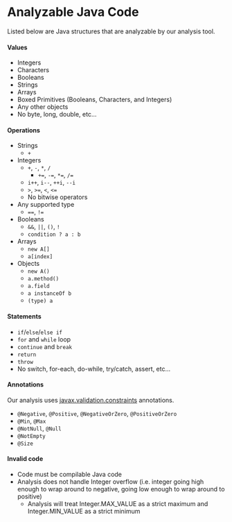 # Analyzable Java Code

Listed below are Java structures that are analyzable by our analysis tool.

#### Values
- Integers
- Characters
- Booleans
- Strings
- Arrays
- Boxed Primitives (Booleans, Characters, and Integers)
- Any other objects
- No byte, long, double, etc...

#### Operations
- Strings
    - `+`
- Integers
    - `+`, `-`, `*`, `/`
        - `+=`, `-=`, `*=`, `/=`
    - `i++`, `i--`, `++i`, `--i`
    - `>`, `>=`, `<`, `<=`
    - No bitwise operators
- Any supported type
    - `==`, `!=`
- Booleans
    - `&&`, `||`, `()`, `!`
    - `condition ? a : b`
- Arrays
  - `new A[]`
  - `a[index]`
- Objects 
  - `new A()` 
  - `a.method()`
  - `a.field`
  - `a instanceOf b`
  - `(type) a`

#### Statements
- `if`/`else`/`else if`
- `for` and `while` loop
- `continue` and `break`
- `return`
- `throw`
- No switch, for-each, do-while, try/catch, assert, etc...

#### Annotations
Our analysis uses [javax.validation.constraints](https://javaee.github.io/javaee-spec/javadocs/javax/validation/constraints/package-summary.html) annotations.
- `@Negative`, `@Positive`, `@NegativeOrZero`, `@PositiveOrZero`
- `@Min`, `@Max`
- `@NotNull`, `@Null`
- `@NotEmpty`
- `@Size`

#### Invalid code
- Code must be compilable Java code
- Analysis does not handle Integer overflow (i.e. integer going high enough to wrap around to negative, going low enough to wrap around to positive)
    - Analysis will treat Integer.MAX_VALUE as a strict maximum and Integer.MIN_VALUE as a strict minimum